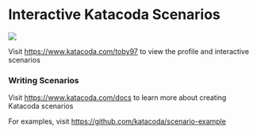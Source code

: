 # Interactive Katacoda Scenarios

[![](http://shields.katacoda.com/katacoda/toby97/count.svg)](https://www.katacoda.com/toby97 "Get your profile on Katacoda.com")

Visit https://www.katacoda.com/toby97 to view the profile and interactive scenarios

### Writing Scenarios
Visit https://www.katacoda.com/docs to learn more about creating Katacoda scenarios

For examples, visit https://github.com/katacoda/scenario-example
